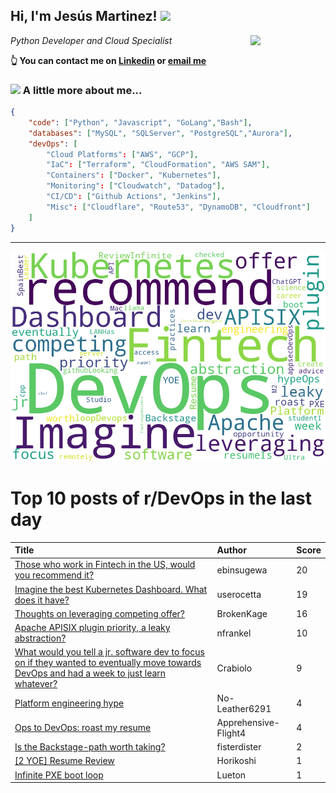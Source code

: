 <!--
**jmartinezl/jmartinezl** is a ✨ _special_ ✨ repository because its `README.md` (this file) appears on your GitHub profile.

Here are some ideas to get you started:

- 🔭 I’m currently working on ...
- 🌱 I’m currently learning ...
- 👯 I’m looking to collaborate on ...
- 🤔 I’m looking for help with ...
- 💬 Ask me about ...
- 📫 How to reach me: ...
- 😄 Pronouns: ...
- ⚡ Fun fact: ...
-->

<h2>Hi, I'm Jesús Martinez! <img src="https://media.giphy.com/media/WUlplcMpOCEmTGBtBW/giphy.gif" width="30"> </h2>
<img align='right' src="https://media.giphy.com/media/NytMLKyiaIh6VH9SPm/giphy.gif" width="120">
<p><em>Python Developer and Cloud Specialist
</em></p>

**👆 You can contact me on [Linkedin](https://www.linkedin.com/in/jes%C3%BAs-martinez-2b7b10104/) or [email me](mailto:jesus.mtz.lorenzo@gmail.com)**

### <img src="https://media.giphy.com/media/VgCDAzcKvsR6OM0uWg/giphy.gif" width="50"> A little more about me...  

```json
{
    "code": ["Python", "Javascript", "GoLang","Bash"],
    "databases": ["MySQL", "SQLServer", "PostgreSQL","Aurora"],
    "devOps": [
        "Cloud Platforms": ["AWS", "GCP"],
        "IaC": ["Terraform", "CloudFormation", "AWS SAM"],
        "Containers": ["Docker", "Kubernetes"],
        "Monitoring": ["Cloudwatch", "Datadog"],
        "CI/CD": ["Github Actions", "Jenkins"],
        "Misc": ["Cloudflare", "Route53", "DynamoDB", "Cloudfront"]
    ]
}
```
---

![Wordcloud](./cloud.png)

# Top 10 posts of r/DevOps in the last day

| Title | Author | Score |
|:---|:---|:---|
| [Those who work in Fintech in the US, would you recommend it?](https://www.reddit.com/r/devops/comments/18fbbsp/those_who_work_in_fintech_in_the_us_would_you/) | ebinsugewa | 20 |
| [Imagine the best Kubernetes Dashboard. What does it have?](https://www.reddit.com/r/devops/comments/18faguy/imagine_the_best_kubernetes_dashboard_what_does/) | userocetta | 19 |
| [Thoughts on leveraging competing offer?](https://www.reddit.com/r/devops/comments/18f70lr/thoughts_on_leveraging_competing_offer/) | BrokenKage | 16 |
| [Apache APISIX plugin priority, a leaky abstraction?](https://www.reddit.com/r/devops/comments/18fc9jp/apache_apisix_plugin_priority_a_leaky_abstraction/) | nfrankel | 10 |
| [What would you tell a jr. software dev to focus on if they wanted to eventually move towards DevOps and had a week to just learn whatever?](https://www.reddit.com/r/devops/comments/18fmskz/what_would_you_tell_a_jr_software_dev_to_focus_on/) | Crabiolo | 9 |
| [Platform engineering hype](https://www.reddit.com/r/devops/comments/18fshs8/platform_engineering_hype/) | No-Leather6291 | 4 |
| [Ops to DevOps: roast my resume](https://www.reddit.com/r/devops/comments/18fiiha/ops_to_devops_roast_my_resume/) | Apprehensive-Flight4 | 4 |
| [Is the Backstage-path worth taking?](https://www.reddit.com/r/devops/comments/18f2t2s/is_the_backstagepath_worth_taking/) | fisterdister | 2 |
| [[2 YOE] Resume Review](https://www.reddit.com/r/devops/comments/18frdfz/2_yoe_resume_review/) | Horikoshi | 1 |
| [Infinite PXE boot loop](https://www.reddit.com/r/devops/comments/18fq49m/infinite_pxe_boot_loop/) | Lueton | 1 |
